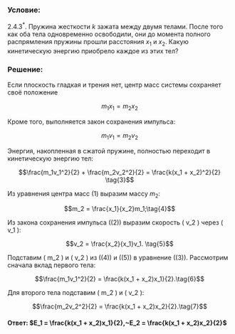 ###  Условие: 

$2.4.3^*.$ Пружина жесткости $k$ зажата между двумя телами. После того как оба тела одновременно освободили, они до момента полного распрямления пружины прошли расстояния $x_1$ и $x_2$. Какую кинетическую энергию приобрело каждое из этих тел? 

###  Решение: 

Если плоскость гладкая и трения нет, центр масс системы сохраняет своё положение

$$m_1x_1 = m_2x_2 \tag{1}$$

Кроме того, выполняется закон сохранения импульса:

$$m_1v_1 = m_2v_2 \tag{2}$$ 

Энергия, накопленная в сжатой пружине, полностью переходит в кинетическую энергию тел:

$$\frac{m_1v_1^2}{2} + \frac{m_2v_2^2}{2} = \frac{k(x_1 + x_2)^2}{2} \tag{3}$$ 

Из уравнения центра масс $(1)$ выразим массу $m_2$:

$$m_2 = \frac{x_1}{x_2}m_1;\tag{4}$$ 

Из закона сохранения импульса \((2)\) выразим скорость \( v_2 \) через \( v_1 \):

$$v_2 = \frac{x_2}{x_1}v_1. \tag{5}$$ 

Подставим \( m_2 \) и \( v_2 \) из \((4)\) и \((5)\) в уравнение \((3)\). Рассмотрим сначала вклад первого тела:

$$\frac{m_1v_1^2}{2} = \frac{k(x_1 + x_2)x_1}{2}.\tag{6}$$ 

Для второго тела подставим \( m_2 \) и \( v_2 \):

$$\frac{m_2v_2^2}{2} = \frac{k(x_1 + x_2)x_2}{2}.\tag{7}$$

####  Ответ: $E_1 = \frac{k(x_1 + x_2)x_1}{2},~E_2 = \frac{k(x_1 + x_2)x_2}{2}$